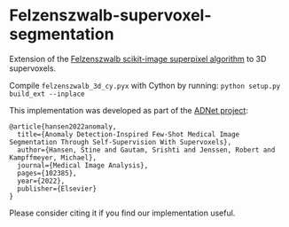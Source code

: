 # Felzenszwalb-supervoxel-segmentation
Extension of the [Felzenszwalb scikit-image superpixel algorithm](https://scikit-image.org/docs/stable/api/skimage.segmentation.html#skimage.segmentation.felzenszwalb) to 3D supervoxels.


Compile `felzenszwalb_3d_cy.pyx` with Cython by running: `python setup.py build_ext --inplace` 



This implementation was developed as part of the [ADNet project](https://github.com/sha168/ADNet):
```
@article{hansen2022anomaly,
  title={Anomaly Detection-Inspired Few-Shot Medical Image Segmentation Through Self-Supervision With Supervoxels},
  author={Hansen, Stine and Gautam, Srishti and Jenssen, Robert and Kampffmeyer, Michael},
  journal={Medical Image Analysis},
  pages={102385},
  year={2022},
  publisher={Elsevier}
}
```
Please consider citing it if you find our implementation useful.
